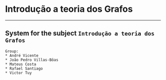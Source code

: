 # Introdução a teoria dos Grafos
 - - - - 
## System for the subject ` Introdução a teoria dos Grafos `

```
Group:
* André Vicente
* João Pedro Villas-Bôas
* Mateus Costa 
* Rafael Santiago
* Victor Tuy
```
